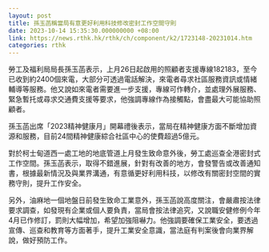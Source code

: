 ```yaml
---
layout: post
title: 孫玉菡稱當局有意更好利用科技修改密封工作空間守則
date: 2023-10-14 15:35:30.000000000 +08:00
link: https://news.rthk.hk/rthk/ch/component/k2/1723148-20231014.htm
categories: rthk
---
```


勞工及福利局局長孫玉菡表示，上月26日起啟用的照顧者支援專線182183，至今已收到約2400個來電，大部分可透過電話解決，來電者尋求社區服務資訊或情緒輔導等服務。他又說如來電者需要進一步支援，專線可作轉介，並處理外展服務、緊急暫托或尋求交通費支援等要求，他強調專線作為接觸點，會盡最大可能協助照顧者。

孫玉菡出席「2023精神健康月」開幕禮後表示，當局在精神健康方面不斷增加資源和服務，目前24間精神健康綜合社區中心的使費超過5億元。

對於柯士甸道西一處工地的地底管道上月發生致命意外後，勞工處巡查全港密封式工作空間。孫玉菡表示，取得不錯進展，針對有改善的地方，會發警告或改善通知書，根據最新情況及與業界溝通，有意循更好利用科技，以修改有關密封空間的實務守則，提升工作安全。

另外，油麻地一個地盤日前發生致命工業意外，孫玉菡說高度關注，會嚴肅按法律要求調查，如發現有企業或個人要負責，當局會按法律追究，又說職安健修例今年4月已作修訂，罰則大幅增加，希望加強阻嚇力。他強調要確保工業安全，要透過宣傳、巡查和教育等方面著手，提升工業安全意識，當法庭有判案後會向業界解說，做好預防工作。

